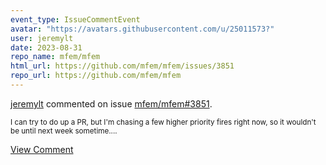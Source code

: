 ```yaml
---
event_type: IssueCommentEvent
avatar: "https://avatars.githubusercontent.com/u/25011573?"
user: jeremylt
date: 2023-08-31
repo_name: mfem/mfem
html_url: https://github.com/mfem/mfem/issues/3851
repo_url: https://github.com/mfem/mfem
---
```


<a href='https://github.com/jeremylt' target='_blank'>jeremylt</a> commented on issue <a href='https://github.com/mfem/mfem/issues/3851' target='_blank'>mfem/mfem#3851</a>.

<small>I can try to do up a PR, but I'm chasing a few higher priority fires right now, so it wouldn't be until next week sometime....</small>

<a href='https://github.com/mfem/mfem/issues/3851' target='_blank'>View Comment</a>